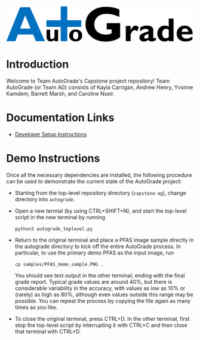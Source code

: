 ![AutoGrade Logo](logo/logo.png)

# Introduction

Welcome to Team AutoGrade's Capstone project repository!
Team AutoGrade (or Team AG) consists of Kayla Carrigan,
Andrew Henry, Yvonne Kamdem, Barrett Marsh, and Caroline Nseir.

# Documentation Links

- [Developer Setup Instructions](docs/developer-setup-guide.md)

# Demo Instructions

Once all the necessary dependencies are installed, the following
procedure can be used to demonstrate the current state of the
AutoGrade project:

- Starting from the top-level repository directory (`capstone-ag`),
  change directory into `autograde`.

- Open a new termial (by using CTRL+SHIFT+N), and
  start the top-level script in the new terminal by
  running

      python3 autograde_toplevel.py

- Return to the original terminal and place a PFAS image sample directly
  in the autograde directory to
  kick off the entire AutoGrade process.  In particular, to use the primary
  demo PFAS as the input image, run

      cp samples/PFAS_demo_sample.PNG .

  You should see text output in the other terminal, ending with the final
  grade report.  Typical
  grade values are around 40%, but there is considerable variability in the
  accuracy, with values as low as 10% or (rarely) as high as 80%, although
  even values outside this range may be possible.
  You can repeat the process by copying the file again as many times as
  you like.

- To close the original terminal, press CTRL+D.  In the other terminal,
  first stop the top-level script by interrupting it with CTRL+C
  and then close that terminal with CTRL+D.
